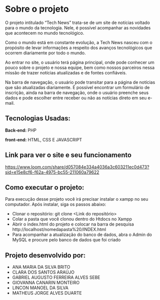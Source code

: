 
# Sobre o projeto

O projeto intitulado “Tech News” trata-se de um site de notícias voltado para o mundo da tecnologia. Nele, é possível acompanhar as novidades que acontecem no mundo tecnológico. 

Como o mundo está em constante evolução, a Tech News nasceu com o propósito de levar informações a respeito dos avanços tecnológicos que ocorrem diariamente por todo o mundo.

Ao entrar no site, o usuário terá página principal, onde pode conhecer um pouco sobre o projeto e nossa equipe, bem como nossos parceiros nessa missão de trazer notícias atualizadas e de fontes confiáveis. 

Na barra de navegação, o usuário pode transitar para a página de notícias que são atualizadas diariamente. 
É possível  encontrar um formulário de inscrição, ainda na barra de navegação,  onde o usuário preenche seus dados e pode escolher entre receber ou não as notícias direto em seu e-mail.

## Tecnologias Usadas:

**Back-end:** PHP

**front-end:** HTML, CSS E JAVASCRIPT



## Link para ver o site e seu funcionamento

https://www.loom.com/share/d057084e334a4036a3c603211ec0d473?sid=e15e8cf6-f62a-4975-bc55-211060a79622 



## Como executar o projeto:

Para execução desse projeto você irá precisar instalar o xampp no seu computador. Após instalar, siga os passos abaixo:

- Clonar o repositório: git clone <Link do repositório>
- Colar a pasta que você clonou dentro do Htdocs no Xampp
- Abrir o index.html do projeto e colocar na barra de pesquisa http://localhost/nomedapasta%20/INDEX.html
- Para acompanhar a atualização do banco de dados, abra o Admin do MySQL e procure pelo banco de dados que foi criado
## Projeto desenvolvido por:

- ANA MARIA DA SILVA BRITO
- CLARA DOS SANTOS ARAÚJO
- GABRIEL AUGUSTO FERREIRA ALVES SEBE
- GIOVANNA CANARIN MONTEIRO
- LINCON MANOEL DA SILVA
- MATHEUS JORGE ALVES DUARTE

